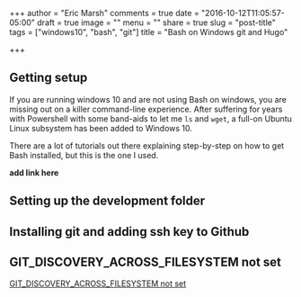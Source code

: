+++
author = "Eric Marsh"
comments = true
date = "2016-10-12T11:05:57-05:00"
draft = true
image = ""
menu = ""
share = true
slug = "post-title"
tags = ["windows10", "bash", "git"]
title = "Bash on Windows git and Hugo"

+++

## Getting setup

If you are running windows 10 and are not using Bash on windows, you are missing out on a killer command-line experience. After suffering for years with Powershell with some band-aids to let me `ls` and `wget`, a full-on Ubuntu Linux subsystem has been added to Windows 10.

There are a lot of tutorials out there explaining step-by-step on how to get Bash installed, but this is the one I used.

**add link here**

## Setting up the development folder



## Installing git and adding ssh key to Github



## GIT_DISCOVERY_ACROSS_FILESYSTEM not set

[GIT_DISCOVERY_ACROSS_FILESYSTEM not set](http://stackoverflow.com/questions/16853624/git-discovery-across-filesystem-not-set)



